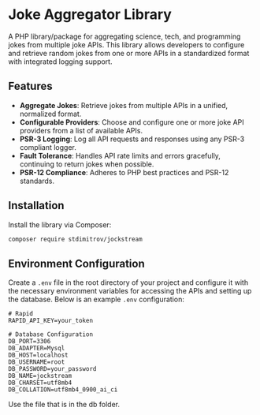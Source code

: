 # Joke Aggregator Library

A PHP library/package for aggregating science, tech, and programming jokes from multiple joke APIs. This library allows developers to configure and retrieve random jokes from one or more APIs in a standardized format with integrated logging support.

## Features

- **Aggregate Jokes**: Retrieve jokes from multiple APIs in a unified, normalized format.
- **Configurable Providers**: Choose and configure one or more joke API providers from a list of available APIs.
- **PSR-3 Logging**: Log all API requests and responses using any PSR-3 compliant logger.
- **Fault Tolerance**: Handles API rate limits and errors gracefully, continuing to return jokes when possible.
- **PSR-12 Compliance**: Adheres to PHP best practices and PSR-12 standards.

## Installation

Install the library via Composer:

```bash
composer require stdimitrov/jockstream
```


## Environment Configuration

Create a `.env` file in the root directory of your project and configure it with the necessary environment variables for accessing the APIs and setting up the database. Below is an example `.env` configuration:

```dotenv
# Rapid
RAPID_API_KEY=your_token

# Database Configuration
DB_PORT=3306
DB_ADAPTER=Mysql
DB_HOST=localhost
DB_USERNAME=root
DB_PASSWORD=your_password
DB_NAME=jockstream
DB_CHARSET=utf8mb4
DB_COLLATION=utf8mb4_0900_ai_ci
```

Use the file that is in the db folder.

